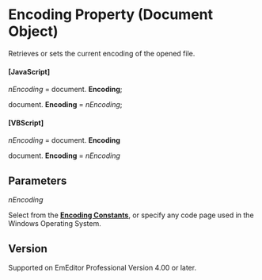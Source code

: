 # Encoding Property (Document Object)

Retrieves or sets the current encoding of the opened file.

#### \[JavaScript\]

_nEncoding_ = document. **Encoding**;

document. **Encoding** = _nEncoding_;

#### \[VBScript\]

_nEncoding_ = document. **Encoding**

document. **Encoding** = _nEncoding_

## Parameters

_nEncoding_

Select from the **[Encoding Constants](../const/const_encoding)**,
or specify any code page used in the Windows Operating System.

## Version

Supported on EmEditor Professional Version 4.00 or later.
